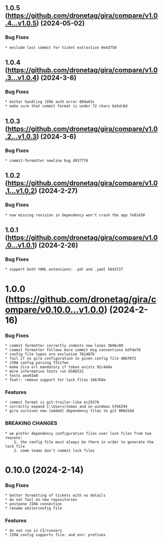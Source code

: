 ## 1.0.5 (https://github.com/dronetag/gira/compare/v1.0.4...v1.0.5) (2024-05-02)

### Bug Fixes

    * exclude last commit for ticket extraction 0e43750

## 1.0.4 (https://github.com/dronetag/gira/compare/v1.0.3...v1.0.4) (2024-3-6)

### Bug Fixes

    * better handling JIRA auth error 069a63c
    * make sure that commit format is under 72 chars 6a5dc8d

## 1.0.3 (https://github.com/dronetag/gira/compare/v1.0.2...v1.0.3) (2024-3-6)

### Bug Fixes

    * commit-formatter newline bug d937776

## 1.0.2 (https://github.com/dronetag/gira/compare/v1.0.1...v1.0.2) (2024-2-27)

### Bug Fixes

    * now missing revision in dependency won't crash the app 7e01430

## 1.0.1 (https://github.com/dronetag/gira/compare/v1.0.0...v1.0.1) (2024-2-26)

### Bug Fixes

    * support both YAML extensions: .yml and .yaml 5843727

# 1.0.0 (https://github.com/dronetag/gira/compare/v0.10.0...v1.0.0) (2024-2-16)

### Bug Fixes

    * commit formatter correctly indents new lines 3696c80
    * commit formatter follows more commit msg conventions bdfde78
    * config file types are exclusive 761487b
    * fail if no gira configuration in given config file d86f0f2
    * JIRA config parsing f311fee
    * make Jira url mandatory if token exists 91c4d4a
    * more informative tests run b58b531
    * tests aea93a0
    * feat!: remove support for lock files 34b768a

### Features

    * commit format is git-trailer-like ec25576
    * correctly expand C:\Users\tomas and on windows 5f66294
    * gira survives new (added) dependency files to git 906d168

### BREAKING CHANGES

    * we prefer dependency configuration files over lock files from two reasons:
        1. the config file must always be there in order to generate the lock file
        2. some teams don't commit lock files

# 0.10.0 (2024-2-14)

### Bug Fixes

    * better formatting of tickets with no details
    * do not fail on new repositories
    * postpone JIRA connection
    * rename editorconfig file

### Features

    * do not run in CI/runners
    * JIRA config supports file: and env: prefixes
